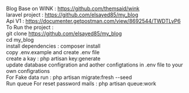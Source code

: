 Blog Base on WINK : https://github.com/themsaid/wink \
laravel project : https://github.com/elsayed85/my_blog \
Api V1 : https://documenter.getpostman.com/view/8692544/TWDTLyP6 \
To Run the project : \
git clone https://github.com/elsayed85/my_blog \
cd my_blog \
install dependencies : composer install \
copy .env.example and create .env file \
create a kay : php artisan key:generate \
update database configration and aother configtations in .env file to your own configrations \
For Fake data run : php artisan migrate:fresh --seed \
Run queue For reset password mails : php artisan queue:work
